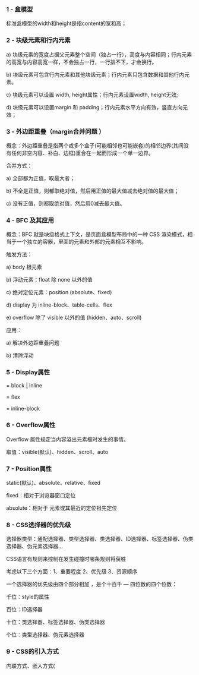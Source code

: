### 1 -  盒模型

标准盒模型的width和height是指content的宽和高；



### 2 - 块级元素和行内元素

a) 块级元素的宽度占据父元素整个空间（独占一行），高度与内容相同；行内元素的高宽与内容高宽一样，不会独占一行，一行排不下，才会换行。

b) 块级元素可包含行内元素和其他块级元素；行内元素只包含数据和其他行内元素。

c) 块级元素可以设置 width, height属性；行内元素设置width, height无效;

d) 块级元素可以设置margin 和 padding；行内元素水平方向有效，竖直方向无效；



### 3 -  外边距重叠（margin合并问题 ）

概念：外边距重叠是指两个或多个盒子(可能相邻也可能嵌套)的相邻边界(其间没有任何非空内容、补白、边框)重合在一起而形成一个单一边界。

合并方式：

a)   全部都为正值，取最大者；

b)   不全是正值，则都取绝对值，然后用正值的最大值减去绝对值的最大值；

c)   没有正值，则都取绝对值，然后用0减去最大值。



### 4 -  BFC 及其应用

概念：BFC 就是块级格式上下文，是页面盒模型布局中的一种 CSS 渲染模式，相当于一个独立的容器，里面的元素和外部的元素相互不影响。

触发方法：

a)   body 根元素

b)   浮动元素：float 除 none 以外的值

c)   绝对定位元素：position (absolute、fixed)

d)   display 为 inline-block、table-cells、flex

e)   overflow 除了 visible 以外的值 (hidden、auto、scroll)

应用：

a)   解决外边距重叠问题

b)   清除浮动



### 5 - Display属性

<display-outside> = block [|](https://developer.mozilla.org/zh-CN/docs/CSS/Value_definition_syntax#Single_bar) inline

<display-inside> = flex

<display-legacy> = inline-block



### 6 - Overflow属性

Overflow 属性规定当内容溢出元素框时发生的事情。

取值：visible(默认)、hidden、scroll、auto



### 7 - Position属性

static(默认)、absolute、relative、fixed

fixed：相对于浏览器窗口定位

absolute：相对于 <html> 元素或其最近的定位祖先定位



### 8 - CSS选择器的优先级

选择器类型：通配选择器、类型选择器、类选择器、ID选择器、标签选择器、伪类选择器、伪元素选择器…

CSS语言有规则来控制在发生碰撞时哪条规则将获胜

考虑以下三个方面：1、重要程度 2、优先级 3、资源顺序

一个选择器的优先级由四个部分相加 ，是个十百千 — 四位数的四个位数：

千位：style的属性

百位：ID选择器

十位：类选择器、标签选择器、伪类选择器

个位：类型选择器、伪元素选择器



### 9 - CSS的引入方式

内联方式、嵌入方式(<style>)、链接方式(link)、导入方式(@import)



### 10 - CSS单位

绝对长度单位：px、pt、in、cm

相对长度单位：em、rem、vh、vl、ch

百分比



### 11 - 手写flex垂直居中

``` css
div {

 display: flex;

 align-items: center;

 justify-content: space-around;

}
```



### 12 - 手写flex三列布局中间自适应



### 13 - flex属性是有哪些属性组成的简写

·   flex-grow：定义弹性盒子项（flex item）的拉伸因子

·    flex-shrink： 用于溢出容器的 flex 项。这指定了从每个 flex 项中取出多少溢出量，以阻止它们溢出它们的容器。 

·   flex-basis：指定了 flex 元素在主轴方向上的初始大小



### 14 - 双飞翼布局，圣杯布局写法思路



### 15 - 垂直水平居中的方法



### 16 - 垂直居中的方法

方法一：

``` css
#content {

   position: absolute;

   top: 50%;

   height: 240px;

   margin-top: -120px; /* negative half of the height */

}
```



方法二：

``` css
#content {

   display: inline-block;

   vertical-align: middle;

}
```

方法三：

父元素display: flex;子元素：align-self: center;

方法四：

``` css
#content {

   position: relative;

   top: 50%;

   transform: translate(-50%);

}
```

方法五：line-height = height

### 17 -水平居中的方法

行内元素：text-align:center

已知宽度块级元素：设置width，margin-left:auto;margin-right:auto;

未知宽度：display：inline-block; text-align:center;

多个块：父级元素display:flex; justify-content:center;



18 - CSS画三角形

``` css
# triangle {
    width: 0;
    height: 0;
    border: 50px solid transparent;
    border-bottom: 50px solid green;
}
```

